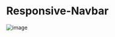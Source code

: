 # Responsive-Navbar

![image](https://user-images.githubusercontent.com/69984129/154667673-1e148fc4-0da0-479f-8cec-05d3d7a37e33.png)
